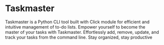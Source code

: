 # Taskmaster
Taskmaster is a Python CLI tool built with Click module for efficient and intuitive management of to-do lists. Empower yourself to become the master of your tasks with Taskmaster. Effortlessly add, remove, update, and track your tasks from the command line. Stay organized, stay productive
